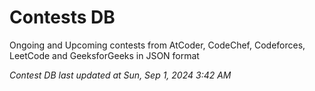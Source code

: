 # Contests DB

Ongoing and Upcoming contests from AtCoder, CodeChef, Codeforces, LeetCode and GeeksforGeeks in JSON format

*Contest DB last updated at Sun, Sep 1, 2024 3:42 AM*  
